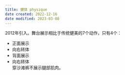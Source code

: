 ```yaml
---
title: 健体 physique
date created: 2022-12-16
date modified: 2023-03-08
---
```


2012年引入。舞台展示相比于传统健美的7个动作，只有4个：

- 正面展示
- 向右转体
- 背面展示
- 向右转体  
穿沙滩裤不展示腿部肌肉。
